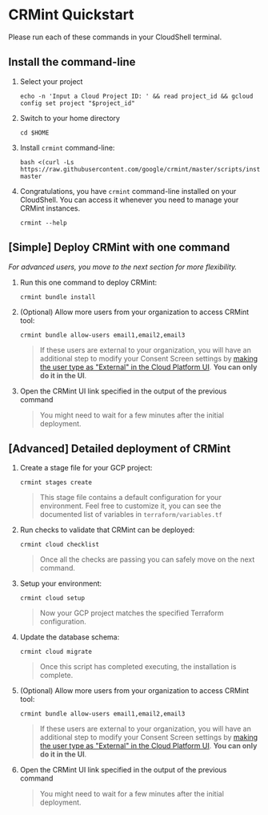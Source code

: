 # CRMint Quickstart

Please run each of these commands in your CloudShell terminal.

## Install the command-line

1.  Select your project

    ```shell
    echo -n 'Input a Cloud Project ID: ' && read project_id && gcloud config set project "$project_id"
    ```

1.  Switch to your home directory

    ```shell
    cd $HOME
    ```

1.  Install `crmint` command-line:

    ```shell
    bash <(curl -Ls https://raw.githubusercontent.com/google/crmint/master/scripts/install.sh) master
    ```

1.  Congratulations, you have `crmint` command-line installed on your CloudShell. You can access it whenever you need to manage your CRMint instances.

    ```shell
    crmint --help
    ```

## [Simple] Deploy CRMint with one command

_For advanced users, you move to the next section for more flexibility._

1.  Run this one command to deploy CRMint:

    ```shell
    crmint bundle install
    ```

1.  (Optional) Allow more users from your organization to access CRMint tool:

    ```shell
    crmint bundle allow-users email1,email2,email3
    ```

    > If these users are external to your organization, you will have an
    > additional step to modify your Consent Screen settings by
    > [making the user type as "External" in the Cloud Platform UI](https://console.cloud.google.com/apis/credentials/consent).
    > **You can only do it in the UI**.

1.  Open the CRMint UI link specified in the output of the previous command

    > You might need to wait for a few minutes after the initial deployment.

## [Advanced] Detailed deployment of CRMint

1.  Create a stage file for your GCP project:

    ```shell
    crmint stages create
    ```

    > This stage file contains a default configuration for your environment.
    > Feel free to customize it, you can see the documented list of variables
    > in `terraform/variables.tf`

1.  Run checks to validate that CRMint can be deployed:

    ```shell
    crmint cloud checklist
    ```

    > Once all the checks are passing you can safely move on the next command.

1.  Setup your environment:

    ```shell
    crmint cloud setup
    ```

    > Now your GCP project matches the specified Terraform configuration.

1.  Update the database schema:

    ```shell
    crmint cloud migrate
    ```

    > Once this script has completed executing, the installation is complete.

1.  (Optional) Allow more users from your organization to access CRMint tool:

    ```shell
    crmint bundle allow-users email1,email2,email3
    ```

    > If these users are external to your organization, you will have an
    > additional step to modify your Consent Screen settings by
    > [making the user type as "External" in the Cloud Platform UI](https://console.cloud.google.com/apis/credentials/consent).
    > **You can only do it in the UI**.

1.  Open the CRMint UI link specified in the output of the previous command

    > You might need to wait for a few minutes after the initial deployment.
